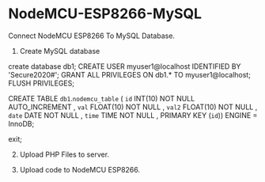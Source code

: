 # NodeMCU-ESP8266-MySQL
Connect NodeMCU ESP8266 To MySQL Database.

1. Create MySQL database

create database db1;
CREATE USER myuser1@localhost IDENTIFIED BY 'Secure2020#';
GRANT ALL PRIVILEGES ON db1.* TO myuser1@localhost;
FLUSH PRIVILEGES;


CREATE TABLE `db1`.`nodemcu_table` ( `id` INT(10) NOT NULL AUTO_INCREMENT , `val` FLOAT(10) NOT NULL , `val2` FLOAT(10) NOT NULL , `date` DATE NOT NULL , `time` TIME NOT NULL , PRIMARY KEY (`id`)) ENGINE = InnoDB;

exit;

2. Upload PHP Files to server.

3. Upload code to NodeMCU ESP8266.
